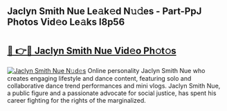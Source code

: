 ## Jaclyn Smith Nue Le𝚊k𝚎d N𝚞𝚍es - Part-PpJ Photos Vid𝚎o Le𝚊ks l8p56

# <h2><a href="http://fb3lilq.evod.top/?m=Jaclyn+Smith+Nue">🔗 👉🔴 Jaclyn Smith Nue Vid𝚎o Ph𝚘t𝚘s</a></h2>

[![Jaclyn Smith Nue N𝚞d𝚎s](https://i.imgur.com/8V9OHl7.gif)](http://fb3lilq.evod.top/?m=Jaclyn+Smith+Nue)
Online personality Jaclyn Smith Nue who creates engaging lifestyle and dance content, featuring solo and collaborative dance trend performances and mini vlogs. Jaclyn Smith Nue, a public figure and a passionate advocate for social justice, has spent his career fighting for the rights of the marginalized. 
